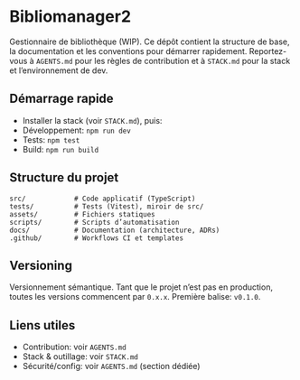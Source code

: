 # Bibliomanager2

Gestionnaire de bibliothèque (WIP). Ce dépôt contient la structure de base, la documentation et les conventions pour démarrer rapidement. Reportez-vous à `AGENTS.md` pour les règles de contribution et à `STACK.md` pour la stack et l’environnement de dev.

## Démarrage rapide

- Installer la stack (voir `STACK.md`), puis:
- Développement: `npm run dev`
- Tests: `npm test`
- Build: `npm run build`

## Structure du projet

```
src/            # Code applicatif (TypeScript)
tests/          # Tests (Vitest), miroir de src/
assets/         # Fichiers statiques
scripts/        # Scripts d’automatisation
docs/           # Documentation (architecture, ADRs)
.github/        # Workflows CI et templates
```

## Versioning

Versionnement sémantique. Tant que le projet n’est pas en production, toutes les versions commencent par `0.x.x`. Première balise: `v0.1.0`.

## Liens utiles

- Contribution: voir `AGENTS.md`
- Stack & outillage: voir `STACK.md`
- Sécurité/config: voir `AGENTS.md` (section dédiée)

